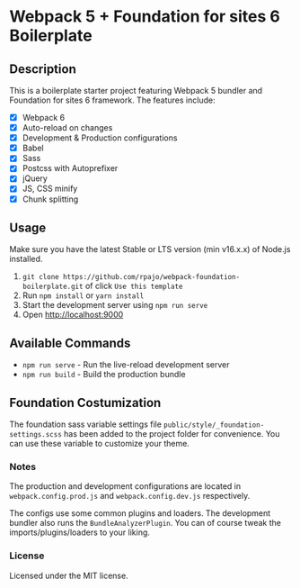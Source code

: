 # Webpack 5 + Foundation for sites 6 Boilerplate

## Description
This is a boilerplate starter project featuring Webpack 5 bundler and Foundation for sites 6 framework. The features include:
-  [x] Webpack 6
-  [x] Auto-reload on changes
-  [x] Development & Production configurations
-  [x] Babel
-  [x] Sass
-  [x] Postcss with Autoprefixer
-  [x] jQuery
-  [x] JS, CSS minify
-  [x] Chunk splitting

## Usage
Make sure you have the latest Stable or LTS version (min v16.x.x) of Node.js installed.
1. `git clone https://github.com/rpajo/webpack-foundation-boilerplate.git` of click `Use this template`
2. Run `npm install` or `yarn install`
3. Start the development server using `npm run serve`
3. Open [http://localhost:9000](http://localhost:9000)

## Available Commands
- `npm run serve` - Run the live-reload development server
- `npm run build` - Build the production bundle

## Foundation Costumization
The foundation sass variable settings file `public/style/_foundation-settings.scss` has been added to the project folder for convenience. You can use these variable to customize your theme. 

### Notes
The production and development configurations  are located in `webpack.config.prod.js` and `webpack.config.dev.js` respectively.

The configs use some common plugins and loaders. The development bundler also runs the `BundleAnalyzerPlugin`. You can of course tweak the imports/plugins/loaders to your liking.

### License 
Licensed under the MIT license.

